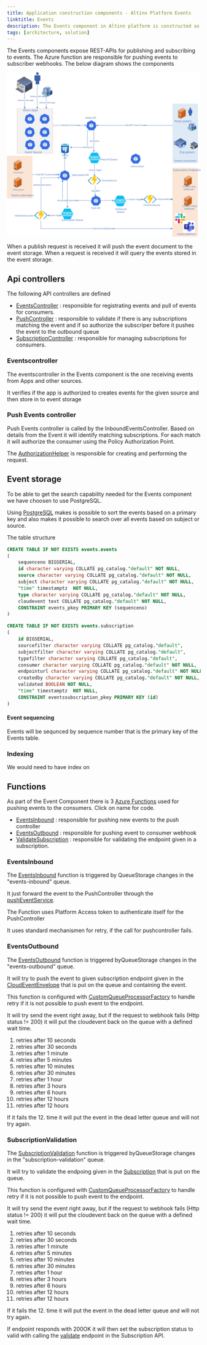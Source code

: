 ```yaml
---
title: Application construction components - Altinn Platform Events
linktitle: Events
description: The Events component in Altinn platform is constructed as an asp.net core web API application deployed as a docker container to a Kubernetes cluster.
tags: [architecture, solution]
---
```



The Events components expose REST-APIs for publishing and subscribing to events. The Azure function are responsible for pushing events
to subscriber webhooks. The below diagram shows the components

![Event architecture diagram](/teknologi/altinnstudio/architecture/capabilities/runtime/integration/events/event_architecture_custom.svg "Altinn Event Architecture")

When a publish request is received it will push the event document to the event storage.
When a request is received it will query the events stored in the event storage.

## Api controllers

The following API controllers are defined

- [EventsController](https://github.com/Altinn/altinn-studio/blob/master/src/Altinn.Platform/Altinn.Platform.Events/Events/Controllers/EventsController.cs) : responsible for registrating events and pull of events for consumers.
- [PushController](https://github.com/Altinn/altinn-studio/blob/master/src/Altinn.Platform/Altinn.Platform.Events/Events/Controllers/PushController.cs) : responsible to validate if there is any subscriptions matching the event and if so authorize the subscriper before it pushes the event to the outbound queue
- [SubscriptionController](https://github.com/Altinn/altinn-studio/blob/master/src/Altinn.Platform/Altinn.Platform.Events/Events/Controllers/SubscriptionController.cs) : responsible for managing subscriptions for consumers.

### Eventscontroller

The eventscontroller in the Events component is the one receiving events from Apps and other sources. 

It verifies if the app is authorized to creates events for the given source and then store in to event storage


### Push Events controller

Push Events controller is called by the InboundEventsController. Based on details from the Event it will identify
matching subscriptions. For each match it will authorize the consumer using the Policy Authorization Point.

The [AuthorizationHelper]() is responsible for creating and performing the request.

## Event storage

To be able to get the search capability needed for the Events component we have choosen to use PostgreSQL.

Using [PostgreSQL](https://www.postgresql.org/) makes is possible to sort the events based on a primary key and also makes it possible to search
over all events based on subject or source. 

The table structure 

```sql
CREATE TABLE IF NOT EXISTS events.events
(
    sequenceno BIGSERIAL,
    id character varying COLLATE pg_catalog."default" NOT NULL,
    source character varying COLLATE pg_catalog."default" NOT NULL,
    subject character varying COLLATE pg_catalog."default" NOT NULL,
    "time" timestamptz  NOT NULL,
    type character varying COLLATE pg_catalog."default" NOT NULL,
    cloudevent text COLLATE pg_catalog."default" NOT NULL,
    CONSTRAINT events_pkey PRIMARY KEY (sequenceno)
)
```

```sql
CREATE TABLE IF NOT EXISTS events.subscription
(
    id BIGSERIAL,
    sourcefilter character varying COLLATE pg_catalog."default",
    subjectfilter character varying COLLATE pg_catalog."default",
    typefilter character varying COLLATE pg_catalog."default",
    consumer character varying COLLATE pg_catalog."default" NOT NULL,
    endpointurl character varying COLLATE pg_catalog."default" NOT NULL,
    createdby character varying COLLATE pg_catalog."default" NOT NULL,
    validated BOOLEAN NOT NULL,
    "time" timestamptz  NOT NULL,
    CONSTRAINT eventssubscription_pkey PRIMARY KEY (id)
)

```

#### Event sequencing

Events will be sequnced by sequence number that is the primary key of the Events table. 

### Indexing

We would need to have index on 


## Functions

As part of the Event Component there is 3 [Azure Functions](https://docs.microsoft.com/en-us/azure/azure-functions/) used for pushing events to the consumers. Click on name for code.

 - [EventsInbound](https://github.com/Altinn/altinn-studio/blob/master/src/Altinn.Platform/Altinn.Platform.Events/Functions/EventsInbound.cs) : responsible for pushing new events to the push controller
 - [EventsOutbound](https://github.com/Altinn/altinn-studio/blob/master/src/Altinn.Platform/Altinn.Platform.Events/Functions/EventsOutbound.cs) : responsible for pushing event to consumer webhook
 - [ValidateSubscription](https://github.com/Altinn/altinn-studio/blob/master/src/Altinn.Platform/Altinn.Platform.Events/Functions/ValidateSubscription.cs) : responsible for validating the endpoint given in a subscription. 

### EventsInbound

The [EventsInbound](https://github.com/Altinn/altinn-studio/blob/master/src/Altinn.Platform/Altinn.Platform.Events/Functions/EventsInbound.cs) function is triggered by QueueStorage changes in the "events-inbound" queue.

It just forward the event to the PushController through the [pushEventService](https://github.com/Altinn/altinn-studio/blob/master/src/Altinn.Platform/Altinn.Platform.Events/Functions/Services/PushEventsService.cs).

The Function uses Platform Access token to authenticate itself for the PushController

It uses standard mechanismen for retry, if the call for pushcontroller fails.

### EventsOutbound

The [EventsOutbound](https://github.com/Altinn/altinn-studio/blob/master/src/Altinn.Platform/Altinn.Platform.Events/Functions/EventsInbound.cs) function is triggered byQueueStorage changes in the "events-outbound" queue.

It will try to push the event to given subscription endpoint given in the [CloudEventEnvelope](https://github.com/Altinn/altinn-studio/blob/master/src/Altinn.Platform/Altinn.Platform.Events/Functions/Models/CloudEventEnvelope.cs)
that is put on the queue and containing the event.

This function is configured with [CustomQueueProcessorFactory](https://github.com/Altinn/altinn-studio/blob/master/src/Altinn.Platform/Altinn.Platform.Events/Functions/Factories/CustomQueueProcessorFactory.cs) to handle retry if it is not possible to push event to the endpoint.

It will try send the event right away, but if the request to webhook fails  (Http status != 200) it will put the cloudevent back on the queue with a
defined wait time.
1. retries after 10 seconds
2. retries after 30 seconds
3. retries after 1 minute
4. retries after 5 minutes
5. retries after 10 minutes
6. retries after 30 minutes
7. retries after 1 hour
8. retries after 3 hours
9. retries after 6 hours
10. retries after 12 hours
11. retries after 12 hours

If it fails the 12. time it will put the event in the dead letter queue and will not try again.

### SubscriptionValidation

The [SubscriptionValidation](https://github.com/Altinn/altinn-studio/blob/master/src/Altinn.Platform/Altinn.Platform.Events/Functions/SubscriptionValidation.cs) function is triggered byQueueStorage changes in the "subscription-validation" queue.

It will try to validate the endpoing given in the [Subscription](https://github.com/Altinn/altinn-studio/blob/master/src/Altinn.Platform/Altinn.Platform.Events/Functions/Models/Subscription.cs)
that is put on the queue.

This function is configured with [CustomQueueProcessorFactory](https://github.com/Altinn/altinn-studio/blob/master/src/Altinn.Platform/Altinn.Platform.Events/Functions/Factories/CustomQueueProcessorFactory.cs) to handle retry if it is not possible to push event to the endpoint.

It will try send the event right away, but if the request to webhook fails (Http status != 200) it will put the cloudevent back on the queue with a
defined wait time.
1. retries after 10 seconds
2. retries after 30 seconds
3. retries after 1 minute
4. retries after 5 minutes
5. retries after 10 minutes
6. retries after 30 minutes
7. retries after 1 hour
8. retries after 3 hours
9. retries after 6 hours
10. retries after 12 hours
11. retries after 12 hours

If it fails the 12. time it will put the event in the dead letter queue and will not try again.

If endpoint responds with 200OK it will then set the subscription status to valid with calling the [validate](https://github.com/Altinn/altinn-studio/blob/master/src/Altinn.Platform/Altinn.Platform.Events/Events/Controllers/SubscriptionController.cs#L111) endpoint in the Subscription API.
